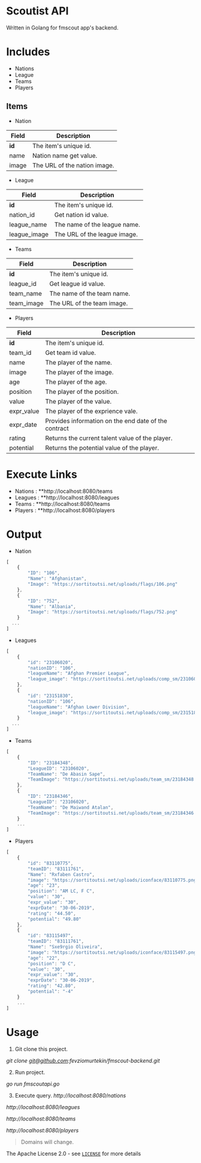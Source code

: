 # Scoutist API
Written in Golang for fmscout app's backend.


# Includes

- Nations
- League
- Teams 
- Players 


## Items

- Nation

Field | Description
------|------------
**id** | The item's unique id.
name | Nation name get value.
image | The URL of the nation image.

- League

Field | Description
------|------------
**id** | The item's unique id.
nation_id | Get nation id value.
league_name | The name of the league name.
league_image | The URL of the league image.

- Teams

Field | Description
------|------------
**id** | The item's unique id.
league_id | Get league id value.
team_name | The name of the team name.
team_image | The URL of the team image.

- Players

Field | Description
------|------------
**id** | The item's unique id.
team_id | Get team id value.
name | The player of the name.
image | The player of the image.
age | The player of the age.
position | The player of the position.
value | The player of the value.
expr_value | The player of the exprience vale.
expr_date | Provides information on the end date of the contract
rating | Returns the current talent value of the player.
potential | Returns the potential value of the player. 


# Execute Links

- Nations : **http://localhost:8080/teams
- Leagues : **http://localhost:8080/leagues
- Teams   : **http://localhost:8080/teams
- Players : **http://localhost:8080/players 

# Output

- Nation 

```javascript
[
    {
        "ID": "106",
        "Name": "Afghanistan",
        "Image": "https://sortitoutsi.net/uploads/flags/106.png"
    },
    {
        "ID": "752",
        "Name": "Albania",
        "Image": "https://sortitoutsi.net/uploads/flags/752.png"
    }
  ...
]
```

- Leagues

```javascript
[
    {
        "id": "23106020",
        "nationID": "106",
        "leagueName": "Afghan Premier League",
        "league_image": "https://sortitoutsi.net/uploads/comp_sm/23106020.png"
    },
    {
        "id": "23151830",
        "nationID": "106",
        "leagueName": "Afghan Lower Division",
        "league_image": "https://sortitoutsi.net/uploads/comp_sm/23151830.png"
    }
  ...
]
```

- Teams 

```javascript
[
    {
        "ID": "23184348",
        "LeagueID": "23106020",
        "TeamName": "De Abasin Sape",
        "TeamImage": "https://sortitoutsi.net/uploads/team_sm/23184348.png"
    },
    {
        "ID": "23184346",
        "LeagueID": "23106020",
        "TeamName": "De Maiwand Atalan",
        "TeamImage": "https://sortitoutsi.net/uploads/team_sm/23184346.png"
    }
    ...
]
```

- Players

```javascript
[
    {
        "id": "83110775",
        "teamID": "83111761",
        "Name": "Rxfaben Castro",
        "image": "https://sortitoutsi.net/uploads/iconface/83110775.png",
        "age": "23",
        "position": "AM LC, F C",
        "value": "30",
        "expr_value": "30",
        "exprDate": "30-06-2019",
        "rating": "44.50",
        "potential": "49.80"
    },
    {
        "id": "83115497",
        "teamID": "83111761",
        "Name": "Sxe9rgio Oliveira",
        "image": "https://sortitoutsi.net/uploads/iconface/83115497.png",
        "age": "22",
        "position": "D C",
        "value": "30",
        "expr_value": "30",
        "exprDate": "30-06-2019",
        "rating": "42.80",
        "potential": "-4"
    }
    ...
]
```

# Usage 

1. Git clone this project.

*git clone git@github.com:fevziomurtekin/fmscout-backend.git*

2. Run project.

*go run fmscoutapi.go*

3. Execute query.
*http://localhost:8080/nations*

*http://localhost:8080/leagues*

*http://localhost:8080/teams*

*http://localhost:8080/players*


> Domains will change.







The Apache License 2.0 - see [`LICENSE`](LICENSE) for more details
